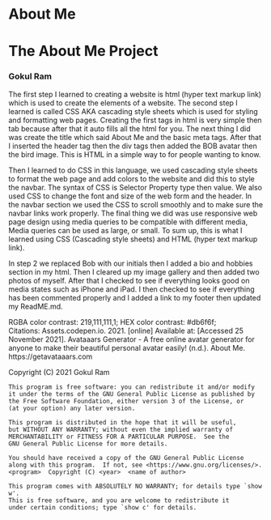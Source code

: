 # 
# About Me
  <h1>The About Me Project</h1>

  <h3> Gokul Ram </h3>
  
  <link [![Netlify Status](https://api.netlify.com/api/v1/badges/ce1d626d-34e0-4722-bc63-a8bc1e228c02/deploy-status)](https://app.netlify.com/sites/the-about-me-agokulram1/deploys) </link>

<p>
The first step I learned to creating a website is html (hyper text markup link) which is used to create the elements of a website. The second step I learned is called CSS AKA cascading style sheets which is used for styling and formatting web pages. Creating the first tags in html is very simple <DOC> then tab because after that it auto fills all the html for you. The next thing I did was create the title which said About Me and the basic meta tags. After that I inserted the header tag then the div tags then added the BOB avatar then the bird image. This is HTML in a simple way to for people wanting to know.

Then I learned to do CSS in this language, we used cascading style sheets to format the web page and add colors to the website and did this to style the navbar. The syntax of CSS is Selector Property type then value. We also used CSS to change the font and size of the web form and the header. In the navbar section we used the CSS to scroll smoothly and to make sure the navbar links work properly. The final thing we did was use responsive web page design using media queries to be compatible with different media, Media queries can be used as large, or small. To sum up, this is what I learned using CSS (Cascading style sheets) and HTML (hyper text markup link).

In step 2 we replaced Bob with our initials then I added a bio and hobbies section in my html. Then I cleared up my image gallery and then added two photos of myself. After that I checked to see if everything looks good on media states such as iPhone and iPad. I then checked to see if everything has been commented properly and I added a link to my footer then updated my ReadME.md.
</p>

<section>
<body>
RGBA color contrast: 219,111,111,1;
HEX color contrast: #db6f6f;
</body>
</section>
Citations:
Assets.codepen.io. 2021. [online] Available at: <https://assets.codepen.io/385852/logo-96X96.svg> [Accessed 25 November 2021].
Avataaars Generator - A free online avatar generator for anyone to make their beautiful personal avatar easily! (n.d.). About Me. https://getavataaars.com
<p>
<This program is for a website called About Me>
    Copyright (C) 2021  Gokul Ram

    This program is free software: you can redistribute it and/or modify
    it under the terms of the GNU General Public License as published by
    the Free Software Foundation, either version 3 of the License, or
    (at your option) any later version.

    This program is distributed in the hope that it will be useful,
    but WITHOUT ANY WARRANTY; without even the implied warranty of
    MERCHANTABILITY or FITNESS FOR A PARTICULAR PURPOSE.  See the
    GNU General Public License for more details.

    You should have received a copy of the GNU General Public License
    along with this program.  If not, see <https://www.gnu.org/licenses/>.
    <program>  Copyright (C) <year>  <name of author>
    
    This program comes with ABSOLUTELY NO WARRANTY; for details type `show w'.
    This is free software, and you are welcome to redistribute it
    under certain conditions; type `show c' for details.
</p>
